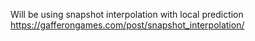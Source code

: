Will be using snapshot interpolation with local prediction
https://gafferongames.com/post/snapshot_interpolation/
